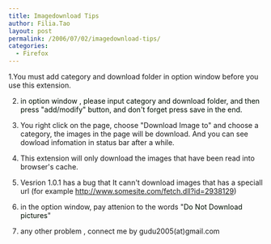 ```yaml
---
title: Imagedownload Tips
author: Filia.Tao
layout: post
permalink: /2006/07/02/imagedownload-tips/
categories:
  - Firefox
---
```

1.You must add category and download folder in option window before you use this extension.

2. <font color="#000f00">in option window , please input category and download folder, and then press "add/modify" button, and don't forget press save in the end.</font>

3. You right click on the page, choose "Download Image to" and choose a category, the images in the page will be download. And you can see dowload infomation in status bar after a while.

4. This extension will only download the images that have been read into browser's cache.

5. Vesrion 1.0.1 has a bug that It cann't download images that has a speciall url (for example http://www.somesite.com/fetch.dll?id=2938129)

6. in the option window, pay attenion to the words "<font color="#000f00">Do Not Download pictures</font>"  
6. any other problem , connect me by gudu2005(at)gmail.com
